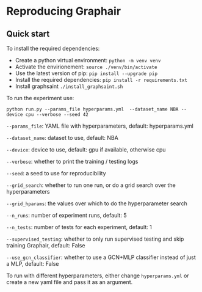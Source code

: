 # Reproducing Graphair

## Quick start

To install the required dependencies:
- Create a python virtual environment: `python -m venv venv`
- Activate the envirionement: `source ./venv/bin/activate`
- Use the latest version of pip: `pip install --upgrade pip`
- Install the required dependencies: `pip install -r requirements.txt`
- Install graphsaint `./install_graphsaint.sh`

To run the experiment use:
```
python run.py --params_file hyperparams.yml  --dataset_name NBA --device cpu --verbose --seed 42
```
`--params_file`: YAML file with hyperparameters, default: hyperparams.yml

`--dataset_name`: dataset to use, default: NBA

`--device`: device to use, default: gpu if available, otherwise cpu

`--verbose`: whether to print the training / testing logs

`--seed`: a seed to use for reproducibility

`--grid_search`: whether to run one run, or do a grid search over the hyperparameters

`--grid_hparams`: the values over which to do the hyperparameter search

`--n_runs`: number of experiment runs, default: 5

`--n_tests`: number of tests for each experiment, default: 1

`--supervised_testing`: whether to only run supervised testing and skip training Graphair, default: False

`--use_gcn_classifier`: whether to use a GCN+MLP classifier instead of just a MLP, default: False

To run with different hyperparameters, either change `hyperparams.yml` or create a new yaml file and pass it as an argument.
